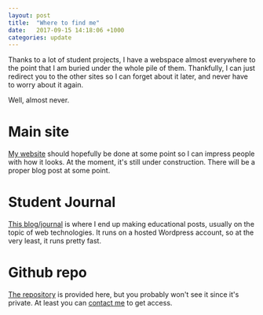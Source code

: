 ```yaml
---
layout: post
title:  "Where to find me"
date:   2017-09-15 14:18:06 +1000
categories: update
---
```

Thanks to a lot of student projects, I have a webspace almost everywhere to the point that I am buried under the whole pile of them. Thankfully, I can just redirect you to the other sites so I can forget about it later, and never have to worry about it again.

Well, almost never.

# Main site
[My website][website_mine] should hopefully be done at some point so I can impress people with how it looks. At the moment, it's still under construction. There will be a proper blog post at some point.

# Student Journal
[This blog/journal][journal] is where I end up making educational posts, usually on the topic of web technologies. It runs on a hosted Wordpress account, so at the very least, it runs pretty fast.

# Github repo
[The repository][git_repo] is provided here, but you probably won't see it since it's private. At least you can [contact me][email] to get access.

[email]: mailto:minh@mnguyen.io
[git_repo]: https://github.com/ChaoticLaw/chaoticlaw.github.io
[website_mine]: https://mnguyen.io
[journal]: https://mnguyenwebdev.wordpress.com
